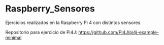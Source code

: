 # Raspberry_Sensores
Ejercicios realizados en la Raspberry Pi 4 con distintos sensores.

Repositorio para ejercicio de Pi4J: https://github.com/Pi4J/pi4j-example-minimal
